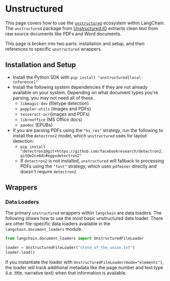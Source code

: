 # Unstructured

This page covers how to use the [`unstructured`](https://github.com/Unstructured-IO/unstructured)
ecosystem within LangChain. The `unstructured` package from
[Unstructured.IO](https://www.unstructured.io/) extracts clean text from raw source documents like
PDFs and Word documents.


This page is broken into two parts: installation and setup, and then references to specific
`unstructured` wrappers.

## Installation and Setup
- Install the Python SDK with `pip install "unstructured[local-inference]"`
- Install the following system dependencies if they are not already available on your system.
  Depending on what document types you're parsing, you may not need all of these.
    - `libmagic-dev` (filetype detection)
    - `poppler-utils` (images and PDFs)
    - `tesseract-ocr`(images and PDFs)
    - `libreoffice` (MS Office docs)
    - `pandoc` (EPUBs)
- If you are parsing PDFs using the `"hi_res"` strategy, run the following to install the `detectron2` model, which
  `unstructured` uses for layout detection:
    - `pip install "detectron2@git+https://github.com/facebookresearch/detectron2.git@e2ce8dc#egg=detectron2"`
    - If `detectron2` is not installed, `unstructured` will fallback to processing PDFs
      using the `"fast"` strategy, which uses `pdfminer` directly and doesn't require
      `detectron2`.

## Wrappers

### Data Loaders

The primary `unstructured` wrappers within `langchain` are data loaders. The following
shows how to use the most basic unstructured data loader. There are other file-specific
data loaders available in the `langchain.document_loaders` module.

```python
from langchain.document_loaders import UnstructuredFileLoader

loader = UnstructuredFileLoader("state_of_the_union.txt")
loader.load()
```

If you instantiate the loader with `UnstructuredFileLoader(mode="elements")`, the loader
will track additional metadata like the page number and text type (i.e. title, narrative text)
when that information is available.
